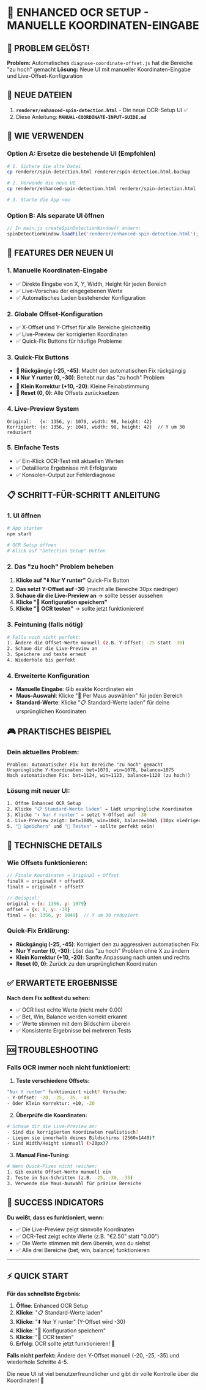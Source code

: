 # 🎯 ENHANCED OCR SETUP - MANUELLE KOORDINATEN-EINGABE

## 🎉 PROBLEM GELÖST!

**Problem:** Automatisches `diagnose-coordinate-offset.js` hat die Bereiche "zu hoch" gemacht
**Lösung:** Neue UI mit manueller Koordinaten-Eingabe und Live-Offset-Konfiguration

## 📁 NEUE DATEIEN

1. **`renderer/enhanced-spin-detection.html`** - Die neue OCR-Setup UI ✅
2. Diese Anleitung: **`MANUAL-COORDINATE-INPUT-GUIDE.md`**

## 🚀 WIE VERWENDEN

### Option A: Ersetze die bestehende UI (Empfohlen)

```bash
# 1. Sichere die alte Datei
cp renderer/spin-detection.html renderer/spin-detection.html.backup

# 2. Verwende die neue UI
cp renderer/enhanced-spin-detection.html renderer/spin-detection.html

# 3. Starte die App neu
```

### Option B: Als separate UI öffnen

```javascript
// In main.js createSpinDetectionWindow() ändern:
spinDetectionWindow.loadFile('renderer/enhanced-spin-detection.html');
```

## 🎯 FEATURES DER NEUEN UI

### 1. **Manuelle Koordinaten-Eingabe**
- ✅ Direkte Eingabe von X, Y, Width, Height für jeden Bereich
- ✅ Live-Vorschau der eingegebenen Werte
- ✅ Automatisches Laden bestehender Konfiguration

### 2. **Globale Offset-Konfiguration**
- ✅ X-Offset und Y-Offset für alle Bereiche gleichzeitig
- ✅ Live-Preview der korrigierten Koordinaten
- ✅ Quick-Fix Buttons für häufige Probleme

### 3. **Quick-Fix Buttons**
- **🔄 Rückgängig (-25, -45)**: Macht den automatischen Fix rückgängig
- **⬇️ Nur Y runter (0, -30)**: Behebt nur das "zu hoch" Problem  
- **🎯 Klein Korrektur (+10, -20)**: Kleine Feinabstimmung
- **🔄 Reset (0, 0)**: Alle Offsets zurücksetzen

### 4. **Live-Preview System**
```
Original:   {x: 1356, y: 1079, width: 98, height: 42}
Korrigiert: {x: 1356, y: 1049, width: 98, height: 42}  // Y um 30 reduziert
```

### 5. **Einfache Tests**
- ✅ Ein-Klick OCR-Test mit aktuellen Werten
- ✅ Detaillierte Ergebnisse mit Erfolgsrate
- ✅ Konsolen-Output zur Fehlerdiagnose

## 📋 SCHRITT-FÜR-SCHRITT ANLEITUNG

### 1. **UI öffnen**
```bash
# App starten
npm start

# OCR Setup öffnen  
# Klick auf "Detection Setup" Button
```

### 2. **Das "zu hoch" Problem beheben**
1. **Klicke auf "⬇️ Nur Y runter"** Quick-Fix Button
2. **Das setzt Y-Offset auf -30** (macht alle Bereiche 30px niedriger)
3. **Schaue dir die Live-Preview an** → sollte besser aussehen
4. **Klicke "💾 Konfiguration speichern"**
5. **Klicke "🧪 OCR testen"** → sollte jetzt funktionieren!

### 3. **Feintuning (falls nötig)**
```bash
# Falls noch nicht perfekt:
1. Ändere die Offset-Werte manuell (z.B. Y-Offset: -25 statt -30)
2. Schaue dir die Live-Preview an
3. Speichere und teste erneut
4. Wiederhole bis perfekt
```

### 4. **Erweiterte Konfiguration**
- **Manuelle Eingabe**: Gib exakte Koordinaten ein
- **Maus-Auswahl**: Klicke "📍 Per Maus auswählen" für jeden Bereich
- **Standard-Werte**: Klicke "📋 Standard-Werte laden" für deine ursprünglichen Koordinaten

## 🎮 PRAKTISCHES BEISPIEL

### Dein aktuelles Problem:
```
Problem: Automatischer Fix hat Bereiche "zu hoch" gemacht
Ursprüngliche Y-Koordinaten: bet=1079, win=1078, balance=1075  
Nach automatischem Fix: bet=1124, win=1123, balance=1120 (zu hoch!)
```

### Lösung mit neuer UI:
```bash
1. Öffne Enhanced OCR Setup
2. Klicke "📋 Standard-Werte laden" → lädt ursprüngliche Koordinaten
3. Klicke "⬇️ Nur Y runter" → setzt Y-Offset auf -30
4. Live-Preview zeigt: bet=1049, win=1048, balance=1045 (30px niedriger)
5. "💾 Speichern" und "🧪 Testen" → sollte perfekt sein!
```

## 🔧 TECHNISCHE DETAILS

### Wie Offsets funktionieren:
```javascript
// Finale Koordinaten = Original + Offset
finalX = originalX + offsetX
finalY = originalY + offsetY

// Beispiel:
original = {x: 1356, y: 1079}
offset = {x: 0, y: -30}
final = {x: 1356, y: 1049}  // Y um 30 reduziert
```

### Quick-Fix Erklärung:
- **Rückgängig (-25, -45)**: Korrigiert den zu aggressiven automatischen Fix
- **Nur Y runter (0, -30)**: Löst das "zu hoch" Problem ohne X zu ändern
- **Klein Korrektur (+10, -20)**: Sanfte Anpassung nach unten und rechts
- **Reset (0, 0)**: Zurück zu den ursprünglichen Koordinaten

## ✅ ERWARTETE ERGEBNISSE

**Nach dem Fix solltest du sehen:**
- ✅ OCR liest echte Werte (nicht mehr 0.00)
- ✅ Bet, Win, Balance werden korrekt erkannt
- ✅ Werte stimmen mit dem Bildschirm überein
- ✅ Konsistente Ergebnisse bei mehreren Tests

## 🆘 TROUBLESHOOTING

### Falls OCR immer noch nicht funktioniert:

1. **Teste verschiedene Offsets:**
```bash
"Nur Y runter" funktioniert nicht? Versuche:
- Y-Offset: -20, -25, -35, -40
- Oder Klein Korrektur: +10, -20
```

2. **Überprüfe die Koordinaten:**
```bash
# Schaue dir die Live-Preview an:
- Sind die korrigierten Koordinaten realistisch?
- Liegen sie innerhalb deines Bildschirms (2560x1440)?
- Sind Width/Height sinnvoll (>20px)?
```

3. **Manual Fine-Tuning:**
```bash
# Wenn Quick-Fixes nicht reichen:
1. Gib exakte Offset-Werte manuell ein
2. Teste in 5px-Schritten (z.B. -25, -30, -35)
3. Verwende die Maus-Auswahl für präzise Bereiche
```

## 🎯 SUCCESS INDICATORS

**Du weißt, dass es funktioniert, wenn:**
- ✅ Die Live-Preview zeigt sinnvolle Koordinaten
- ✅ OCR-Test zeigt echte Werte (z.B. "€2.50" statt "0.00")
- ✅ Die Werte stimmen mit dem überein, was du siehst
- ✅ Alle drei Bereiche (bet, win, balance) funktionieren

---

## ⚡ QUICK START

**Für das schnellste Ergebnis:**

1. **Öffne**: Enhanced OCR Setup
2. **Klicke**: "📋 Standard-Werte laden"  
3. **Klicke**: "⬇️ Nur Y runter" (Y-Offset wird -30)
4. **Klicke**: "💾 Konfiguration speichern"
5. **Klicke**: "🧪 OCR testen"
6. **Erfolg**: OCR sollte jetzt funktionieren! 🎉

**Falls nicht perfekt:** Ändere den Y-Offset manuell (-20, -25, -35) und wiederhole Schritte 4-5.

Die neue UI ist viel benutzerfreundlicher und gibt dir volle Kontrolle über die Koordinaten! 🚀
